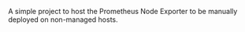 A simple project to host the Prometheus Node Exporter to be manually deployed on non-managed hosts.
